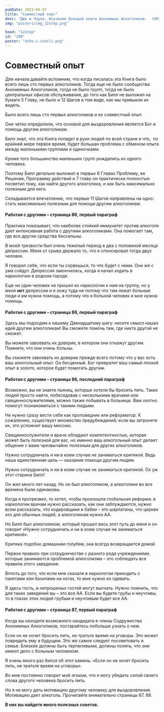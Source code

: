 ```yaml
---
pubDate: 2023-04-07
title: "Cовместный опыт"
desc: "Джо и Чарли. Изучение Большой книги Анонимных Алкоголиков.  (099)"
img: "posters/img_12step.png"

head: "12step"
id: "100"
poster: "dzho-i-charli.png"
---
```


# Cовместный опыт

Для начала давайте вспомним, что когда писалась эта Книга было всего лишь сто первых алкоголиков. Тогда еще не было сообщества Анонимных Алкоголиков, тогда не было групп, тогда не было центральных офисов обслуживания, до того как Билл не выложил на бумаге 5 Главу, не было и 12 Шагов в том виде, как мы привыкли их видеть.

Было всего лишь сто первых алкоголиков и их совместный опыт.

Они четко определили, что основой для выздоровления является Бог и помощь другим алкоголикам.

Билл знал, что эта Книга попадет в руки людей по всей стране и что,  по крайней мере первое время, будет большая проблема с обменом опыта между маленькими группами и одиночками.

Кроме того большинство маленьких групп рождались из одного человека.

Поэтому Билл детально выложил в первых 6 Главах Проблему, ее Решение, Программу действий и 7 главу он практически полностью посветил тому, как найти другого алкоголика, и как быть максимально полезным для него.

Складывается впечатление, что первые 11 Шагов направлены на одно: стать максимально полезным для помощи другим алкоголикам.

#### Работая с другими – страница 86, первый параграф

Практика показывает, что наиболее стойкий иммунитет против алкоголя дает интенсивная работа с другими алкоголиками. Она помогает там, где все другие средства бессильны.

В моей трезвости был очень тяжелый период в два с половиной месяца депрессии. Меня от срыва держало то, что я спонсировал тогда двух человек.

Я говорил себе, что если ты сорвешься, то что будет с ними. Они же с ума сойдут. Депрессия закончилась, когда я начал ходить в наркологию в родном городе.

Еще ни один человек не пришел из наркологии к нам на группу, но у меня **нет** депрессии и я хожу туда не потому что там лежат больные люди и им нужна помощь, а потому что я больной человек и мне нужна помощь.

#### Работая с другими – страница 86, первый параграф

Здесь мы подходим к нашему Двенадцатому шагу: несите смысл наших идей другим алкоголикам! Вы сможете помочь там, где никто другой не сможет.

Вы можете завоевать их доверие, в котором они откажут другим. Помните, что они очень больны.

Вы сможете завоевать их доверие прежде всего потому что у вас есть ваш алкогольный опыт. Он бесценный. Бог превратит ваш самый плохой опыт в золото, которое будет помогать другим.

#### Работая с другими – страница 86, последний параграф

Возможно, вы не знаете пьяниц, которые хотели бы бросить пить. Таких людей просто найти, побеседовав с несколькими врачами или священнослужителями, можно также побывать в больнице. Вам охотно помогут познакомиться с такими людьми.

Не нужно сразу вести себя как проповедник или реформатор. К сожалению, существует множество предубеждений; если вы затронете их, это усложнит вашу миссию.

Священнослужители и врачи обладают компетентностью, которая может быть полезной для вас, но именно ваш алкогольный опыт делает общение с вами чрезвычайно полезным для других алкоголиков.

Нужно сотрудничать и ни в коем случае не заниматься критикой. Ведь наша единственная цель — оказание помощи другим людям.

Нужно сотрудничать и ни в коем случае не заниматься критикой. Ох уж этот старина Билл!

Он жил много лет назад. Но он был алкоголиком, а алкоголики во все времена были одинаковы.

Когда я протрезвел, то хотел, чтобы произошла глобальная реформа: в наркологии врачам нужно рассказать, как они заблуждаются, нужно всем рассказать, что кодировщики и бабки – это шарлатаны, что церкви это для обычных людей, а алкоголикам нужно АА.

Но Билл был алкоголиком, который прошел весь этот путь до меня и он говорит «Нужно сотрудничать и ни в коем случае не заниматься критикой».

Критика подобно домашним голубям, она всегда возвращается домой.

Первое правило при сотрудничестве с разного рода учреждениями, которые занимаются проблемой алкоголизма – это соблюдать все правила этого заведения.

Вплоть до того, что если мне сказали в наркологии приходить с пакетами или бахилами на ногах, то мне нужно их одевать.

Я здесь гость, и непрошеных гостей могут выгнать. Нужно помнить, что для таких заведений вы – это все АА. Если вы будете грубы и неучтивы, то в глазах этих людей грубым и неучтивым будет все АА.

#### Работая с другими – страница 87, первый параграф

Когда вы находите возможного кандидата в члены Содружества Анонимных Алкоголиков, постарайтесь побольше узнать о нем.

Если он не хочет бросить пить, не тратьте время на уговоры. Это может повредить ему в будущем. Это же самое следует посоветовать и семье. Близкие должны быть терпеливыми, должны понять, что они имеют дело с больным человеком.

Я очень много раз бился об этот камень: «Если он не хочет бросить пить, не тратьте время на уговоры».

Во мне постоянно говорит мой эгоизм, что я могу убедить силой своего слова другого человека бросить пить.

Но я не могу дать мотивацию другому человеку для выздоровления. Мотивацию дает алкоголь.
Прочитайте внимательно страницы 87, 88.

**В них вы найдете много полезных советов.**
